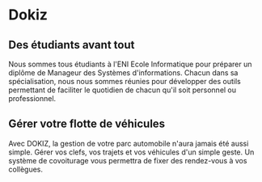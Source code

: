 # Dokiz

## Des étudiants avant tout
Nous sommes tous étudiants à l'ENI Ecole Informatique pour préparer un diplôme de Manageur des Systèmes d'informations.
Chacun dans sa spécialisation, nous nous sommes réunies pour développer des outils permettant de faciliter le quotidien de chacun qu'il soit personnel ou professionnel.

## Gérer votre flotte de véhicules
Avec DOKIZ, la gestion de votre parc automobile n'aura jamais été aussi simple.
Gérer vos clefs, vos trajets et vos véhicules d'un simple geste.
Un système de covoiturage vous permettra de fixer des rendez-vous à vos collègues.

